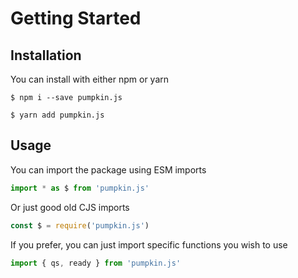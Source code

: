 # Getting Started

## Installation

You can install with either npm or yarn

```
$ npm i --save pumpkin.js
```

```
$ yarn add pumpkin.js
```

## Usage

You can import the package using ESM imports

```js
import * as $ from 'pumpkin.js'
```

Or just good old CJS imports

```js
const $ = require('pumpkin.js')
```

If you prefer, you can just import specific functions you wish to use

```js
import { qs, ready } from 'pumpkin.js'
```
